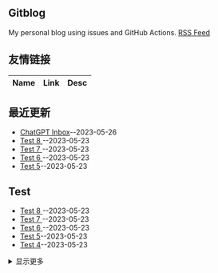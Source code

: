 ## Gitblog
My personal blog using issues and GitHub Actions.
[RSS Feed](https://raw.githubusercontent.com/leigaoxing/gitblog/master/feed.xml)
## 友情链接
| Name | Link | Desc | 
 | ---- | ---- | ---- |
## 最近更新
- [ChatGPT Inbox](https://github.com/leigaoxing/gitblog/issues/11)--2023-05-26
- [Test 8 ](https://github.com/leigaoxing/gitblog/issues/10)--2023-05-23
- [Test 7 ](https://github.com/leigaoxing/gitblog/issues/9)--2023-05-23
- [Test 6 ](https://github.com/leigaoxing/gitblog/issues/8)--2023-05-23
- [Test 5](https://github.com/leigaoxing/gitblog/issues/7)--2023-05-23
## Test
- [Test 8 ](https://github.com/leigaoxing/gitblog/issues/10)--2023-05-23
- [Test 7 ](https://github.com/leigaoxing/gitblog/issues/9)--2023-05-23
- [Test 6 ](https://github.com/leigaoxing/gitblog/issues/8)--2023-05-23
- [Test 5](https://github.com/leigaoxing/gitblog/issues/7)--2023-05-23
- [Test 4](https://github.com/leigaoxing/gitblog/issues/6)--2023-05-23
<details><summary>显示更多</summary>

- [Test 3](https://github.com/leigaoxing/gitblog/issues/5)--2023-05-23
- [Test 2 ](https://github.com/leigaoxing/gitblog/issues/4)--2023-05-23
- [Test](https://github.com/leigaoxing/gitblog/issues/3)--2023-05-23
</details>

